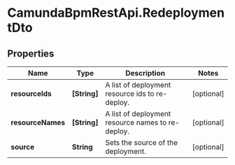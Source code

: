 # CamundaBpmRestApi.RedeploymentDto

## Properties

Name | Type | Description | Notes
------------ | ------------- | ------------- | -------------
**resourceIds** | **[String]** | A list of deployment resource ids to re-deploy. | [optional] 
**resourceNames** | **[String]** | A list of deployment resource names to re-deploy. | [optional] 
**source** | **String** | Sets the source of the deployment. | [optional] 



